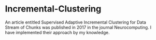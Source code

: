 # Incremental-Clustering

An article entitled Supervised Adaptive Incremental Clustering for Data Stream of Chunks was published in 2017 in the journal Neurocomputing.
I have implemented their approach by my knowledge.
